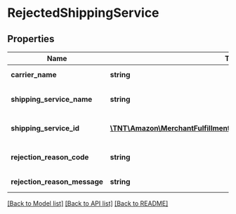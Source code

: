 # RejectedShippingService

## Properties
Name | Type | Description | Notes
------------ | ------------- | ------------- | -------------
**carrier_name** | **string** | The rejected shipping carrier name. e.g. USPS | 
**shipping_service_name** | **string** | The rejected shipping service localized name. e.g. FedEx Standard Overnight | 
**shipping_service_id** | [**\TNT\Amazon\MerchantFulfillment\V0\Model\ShippingServiceIdentifier**](ShippingServiceIdentifier.md) | The rejected shipping service identifier. e.g. FEDEX_PTP_STANDARD_OVERNIGHT | 
**rejection_reason_code** | **string** | A reason code meant to be consumed programatically. e.g. CARRIER_CANNOT_SHIP_TO_POBOX | 
**rejection_reason_message** | **string** | A localized human readable description of the rejected reason. | [optional] 

[[Back to Model list]](../README.md#documentation-for-models) [[Back to API list]](../README.md#documentation-for-api-endpoints) [[Back to README]](../README.md)


